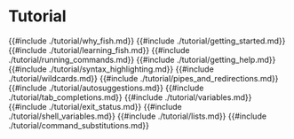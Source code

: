 # Tutorial

{{#include ./tutorial/why_fish.md}}
{{#include ./tutorial/getting_started.md}}
{{#include ./tutorial/learning_fish.md}}
{{#include ./tutorial/running_commands.md}}
{{#include ./tutorial/getting_help.md}}
{{#include ./tutorial/syntax_highlighting.md}}
{{#include ./tutorial/wildcards.md}}
{{#include ./tutorial/pipes_and_redirections.md}}
{{#include ./tutorial/autosuggestions.md}}
{{#include ./tutorial/tab_completions.md}}
{{#include ./tutorial/variables.md}}
{{#include ./tutorial/exit_status.md}}
{{#include ./tutorial/shell_variables.md}}
{{#include ./tutorial/lists.md}}
{{#include ./tutorial/command_substitutions.md}}
